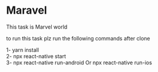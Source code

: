 # Maravel

This task is Marvel world <br />

to run this task plz run the following commands after clone <br />

1- yarn install  <br />
2- npx react-native start<br />
3- npx react-native run-android Or npx react-native run-ios
